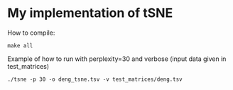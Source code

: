 # My implementation of tSNE

How to compile:
```
make all
```

Example of how to run with perplexity=30 and verbose (input data given in test_matrices)

```
./tsne -p 30 -o deng_tsne.tsv -v test_matrices/deng.tsv
```
